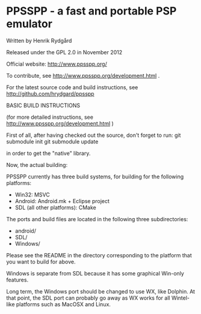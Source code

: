 PPSSPP - a fast and portable PSP emulator
=========================================
Written by Henrik Rydgård

Released under the GPL 2.0 in November 2012

Official website:
http://www.ppsspp.org/

To contribute, see http://www.ppsspp.org/development.html .

For the latest source code and build instructions, see
http://github.com/hrydgard/ppsspp


BASIC BUILD INSTRUCTIONS

(for more detailed instructions, see http://www.ppsspp.org/development.html )

First of all, after having checked out the source, don't forget to
run:
git submodule init
git submodule update

in order to get the "native" library.

Now, the actual building:

PPSSPP currently has three build systems, for building
for the following platforms:
* Win32: MSVC
* Android: Android.mk + Eclipse project
* SDL (all other platforms): CMake

The ports and build files are located in the following three
subdirectories:

* android/
* SDL/
* Windows/

Please see the README in the directory corresponding to the
platform that you want to build for above.

Windows is separate from SDL because it has some graphical Win-only features.

Long term, the Windows port should be changed to use WX, like Dolphin. At that point,
the SDL port can probably go away as WX works for all Wintel-like platforms such as
MacOSX and Linux.
